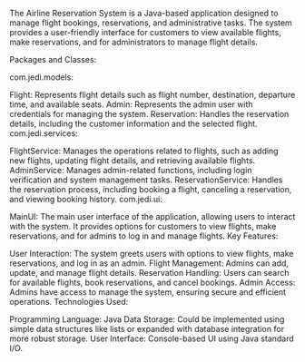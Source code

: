 The Airline Reservation System is a Java-based application designed to manage flight bookings, reservations, and administrative tasks. The system provides a user-friendly interface for customers to view available flights, make reservations, and for administrators to manage flight details.

Packages and Classes:

com.jedi.models:

Flight: Represents flight details such as flight number, destination, departure time, and available seats.
Admin: Represents the admin user with credentials for managing the system.
Reservation: Handles the reservation details, including the customer information and the selected flight.
com.jedi.services:

FlightService: Manages the operations related to flights, such as adding new flights, updating flight details, and retrieving available flights.
AdminService: Manages admin-related functions, including login verification and system management tasks.
ReservationService: Handles the reservation process, including booking a flight, canceling a reservation, and viewing booking history.
com.jedi.ui:

MainUI: The main user interface of the application, allowing users to interact with the system. It provides options for customers to view flights, make reservations, and for admins to log in and manage flights.
Key Features:

User Interaction: The system greets users with options to view flights, make reservations, and log in as an admin.
Flight Management: Admins can add, update, and manage flight details.
Reservation Handling: Users can search for available flights, book reservations, and cancel bookings.
Admin Access: Admins have access to manage the system, ensuring secure and efficient operations.
Technologies Used:

Programming Language: Java
Data Storage: Could be implemented using simple data structures like lists or expanded with database integration for more robust storage.
User Interface: Console-based UI using Java standard I/O.
